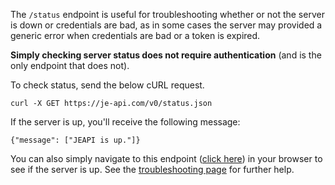 The `/status` endpoint is useful for troubleshooting whether or not the server is down or credentials are bad, as in some cases the server may provided a generic error when credentials are bad or a token is expired.

__Simply checking server status does not require authentication__ (and is the only endpoint that does not).

To check status, send the below cURL request.
```
curl -X GET https://je-api.com/v0/status.json
```
If the server is up, you'll receive the following message:
```
{"message": ["JEAPI is up."]}
```
You can also simply navigate to this endpoint ([click here](https://je-api.com/)) in your browser to see if the server is up.
See the [troubleshooting page](https://github.com/JECO/jeapi-docs/wiki/Troubleshooting) for further help.
